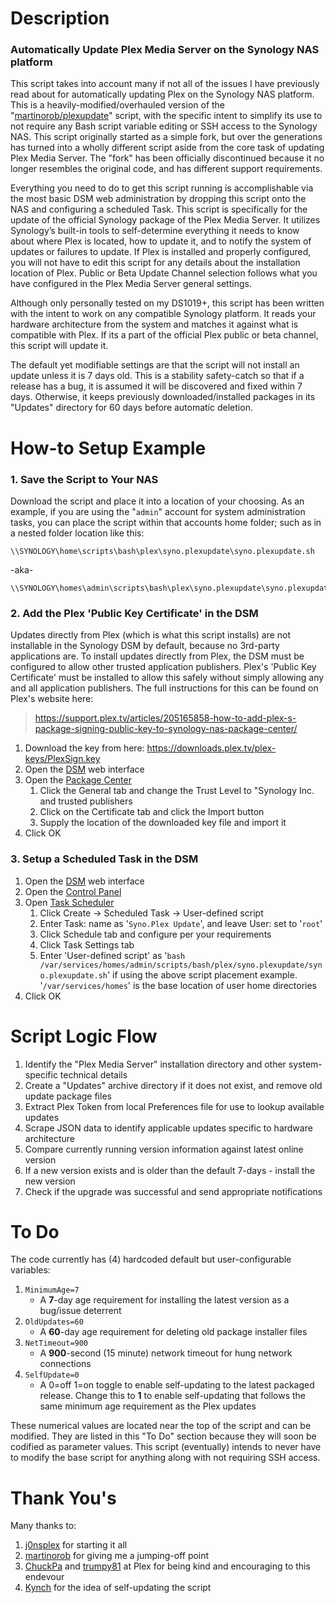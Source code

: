 # Description

### Automatically Update Plex Media Server on the Synology NAS platform

This script takes into account many if not all of the issues I have previously read about for automatically updating Plex on the Synology NAS platform. This is a heavily-modified/overhauled version of the "[martinorob/plexupdate](https://github.com/martinorob/plexupdate)" script, with the specific intent to simplify its use to not require any Bash script variable editing or SSH access to the Synology NAS. This script originally started as a simple fork, but over the generations has turned into a wholly different script aside from the core task of updating Plex Media Server. The "fork" has been officially discontinued because it no longer resembles the original code, and has different support requirements.

Everything you need to do to get this script running is accomplishable via the most basic DSM web administration by dropping this script onto the NAS and configuring a scheduled Task. This script is specifically for the update of the official Synology package of the Plex Media Server. It utilizes Synology’s built-in tools to self-determine everything it needs to know about where Plex is located, how to update it, and to notify the system of updates or failures to update. If Plex is installed and properly configured, you will not have to edit this script for any details about the installation location of Plex. Public or Beta Update Channel selection follows what you have configured in the Plex Media Server general settings.

Although only personally tested on my DS1019+, this script has been written with the intent to work on any compatible Synology platform. It reads your hardware architecture from the system and matches it against what is compatible with Plex. If its a part of the official Plex public or beta channel, this script will update it.

The default yet modifiable settings are that the script will not install an update unless it is 7 days old. This is a stability safety-catch so that if a release has a bug, it is assumed it will be discovered and fixed within 7 days. Otherwise, it keeps previously downloaded/installed packages in its "Updates" directory for 60 days before automatic deletion.

# How-to Setup Example

### 1. Save the Script to Your NAS

Download the script and place it into a location of your choosing. As an example, if you are using the "`admin`" account for system administration tasks, you can place the script within that accounts home folder; such as in a nested folder location like this:

    \\SYNOLOGY\home\scripts\bash\plex\syno.plexupdate\syno.plexupdate.sh

-aka-

    \\SYNOLOGY\homes\admin\scripts\bash\plex\syno.plexupdate\syno.plexupdate.sh

### 2. Add the Plex 'Public Key Certificate' in the DSM

Updates directly from Plex (which is what this script installs) are not installable in the Synology DSM by default, because no 3rd-party applications are. To install updates directly from Plex, the DSM must be configured to allow other trusted application publishers. Plex's 'Public Key Certificate' must be installed to allow this safely without simply allowing any and all application publishers. The full instructions for this can be found on Plex's website here:

> https://support.plex.tv/articles/205165858-how-to-add-plex-s-package-signing-public-key-to-synology-nas-package-center/

1. Download the key from here: https://downloads.plex.tv/plex-keys/PlexSign.key
1. Open the [DSM](https://www.synology.com/en-global/knowledgebase/DSM/help) web interface
1. Open the [Package Center](https://www.synology.com/en-global/knowledgebase/DSM/help/DSM/PkgManApp/PackageCenter_desc)
   1. Click the General tab and change the Trust Level to "Synology Inc. and trusted publishers
   1. Click on the Certificate tab and click the Import button
   1. Supply the location of the downloaded key file and import it
1. Click OK

### 3. Setup a Scheduled Task in the DSM

1. Open the [DSM](https://www.synology.com/en-global/knowledgebase/DSM/help) web interface
1. Open the [Control Panel](https://www.synology.com/en-global/knowledgebase/DSM/help/DSM/AdminCenter/ControlPanel_desc)
1. Open [Task Scheduler](https://www.synology.com/en-global/knowledgebase/DSM/help/DSM/AdminCenter/system_taskscheduler)
   1. Click Create -> Scheduled Task -> User-defined script
   1. Enter Task: name as '`Syno.Plex Update`', and leave User: set to '`root`'
   1. Click Schedule tab and configure per your requirements
   1. Click Task Settings tab
   1. Enter 'User-defined script' as '`bash /var/services/homes/admin/scripts/bash/plex/syno.plexupdate/syno.plexupdate.sh`' if using the above script placement example. '`/var/services/homes`' is the base location of user home directories
1. Click OK

# Script Logic Flow

1. Identify the "Plex Media Server" installation directory and other system-specific technical details
1. Create a "Updates" archive directory if it does not exist, and remove old update package files
1. Extract Plex Token from local Preferences file for use to lookup available updates
1. Scrape JSON data to identify applicable updates specific to hardware architecture
1. Compare currently running version information against latest online version
1. If a new version exists and is older than the default 7-days - install the new version
1. Check if the upgrade was successful and send appropriate notifications

# To Do

The code currently has (4) hardcoded default but user-configurable variables:

1. `MinimumAge=7`
   * A **7**-day age requirement for installing the latest version as a bug/issue deterrent
1. `OldUpdates=60`
   * A **60**-day age requirement for deleting old package installer files
1. `NetTimeout=900`
   * A **900**-second (15 minute) network timeout for hung network connections
1. `SelfUpdate=0`
   * A 0=off 1=on toggle to enable self-updating to the latest packaged release. Change this to **1** to enable self-updating that follows the same minimum age requirement as the Plex updates

 These numerical values are located near the top of the script and can be modified. They are listed in this "To Do" section because they will soon be codified as parameter values. This script (eventually) intends to never have to modify the base script for anything along with not requiring SSH access.

# Thank You's

Many thanks to:

1. [j0nsplex](https://forums.plex.tv/u/j0nsplex) for starting it all
1. [martinorob](https://github.com/martinorob) for giving me a jumping-off point
1. [ChuckPa](https://forums.plex.tv/u/ChuckPa) and [trumpy81](https://forums.plex.tv/u/trumpy81) at Plex for being kind and encouraging to this endevour
1. [Kynch](https://forums.plex.tv/u/Kynch) for the idea of self-updating the script
